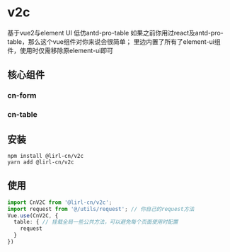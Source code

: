 # v2c
基于vue2与element UI 低仿antd-pro-table
如果之前你用过react及antd-pro-table，那么这个vue组件对你来说会很简单；
里边内置了所有了element-ui组件，使用时仅需移除原element-ui即可


## 核心组件
### cn-form
### cn-table

## 安装
```
npm install @lirl-cn/v2c
yarn add @lirl-cn/v2c
```
## 使用
``` ts
import CnV2C from '@lirl-cn/v2c';
import request from '@/utils/request'; // 你自己的request方法
Vue.use(CnV2C, {
  table: { // 挂载全局一些公共方法，可以避免每个页面使用时配置
    request
  }
})
```